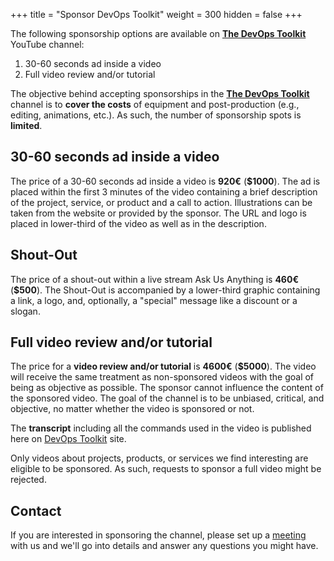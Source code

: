 +++
title = "Sponsor DevOps Toolkit"
weight = 300
hidden = false
+++

The following sponsorship options are available on **[The DevOps Toolkit](https://youtube.com/@DevOpsToolkit)** YouTube channel:
1. 30-60 seconds ad inside a video
2. Full video review and/or tutorial

The objective behind accepting sponsorships in the **[The DevOps Toolkit](https://youtube.com/@DevOpsToolkit)** channel is to **cover the costs** of equipment and post-production (e.g., editing, animations, etc.). As such, the number of sponsorship spots is **limited**.

## 30-60 seconds ad inside a video

The price of a 30-60 seconds ad inside a video is **920€** (**$1000**). The ad is placed within the first 3 minutes of the video containing a brief description of the project, service, or product and a call to action. Illustrations can be taken from the website or provided by the sponsor. The URL and logo is placed in lower-third of the video as well as in the description.

## Shout-Out

The price of a shout-out within a live stream Ask Us Anything is **460€** (**$500**). The Shout-Out is accompanied by a lower-third graphic containing a link, a logo, and, optionally, a "special" message like a discount or a slogan.

## Full video review and/or tutorial

The price for a **video review and/or tutorial** is **4600€** (**$5000**). The video will receive the same treatment as non-sponsored videos with the goal of being as objective as possible. The sponsor cannot influence the content of the sponsored video. The goal of the channel is to be unbiased, critical, and objective, no matter whether the video is sponsored or not.

The **transcript** including all the commands used in the video is published here on [DevOps Toolkit](http://devopstoolkit.live) site.

Only videos about projects, products, or services we find interesting are eligible to be sponsored. As such, requests to sponsor a full video might be rejected.

## Contact

If you are interested in sponsoring the channel, please set up a [meeting](https://calendar.app.google/gDXN62s8dLGx3FpR8) with us and we'll go into details and answer any questions you might have.
